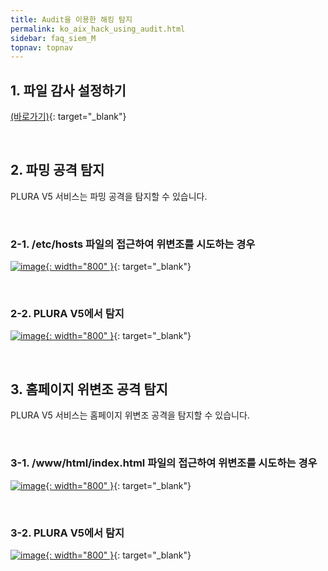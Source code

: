```yaml
---
title: Audit을 이용한 해킹 탐지
permalink: ko_aix_hack_using_audit.html
sidebar: faq_siem_M
topnav: topnav
---
```


## 1. 파일 감사 설정하기 

[(바로가기)](https://qubitsec.github.io/ko_chk_file_audit_log_set.html){: target="_blank"}

<br />

## 2. 파밍 공격 탐지
PLURA V5 서비스는 파밍 공격을 탐지할 수 있습니다.

<br />

### 2-1. /etc/hosts 파일의 접근하여 위변조를 시도하는 경우

[![image](/docs/images/Additianal/aix/1.png){: width="800" }](/docs/images/Additianal/aix/1.png){: target="_blank"}

<br />

### 2-2.  PLURA V5에서 탐지

[![image](/docs/images/Additianal/aix/2.png){: width="800" }](/docs/images/Additianal/aix/2.png){: target="_blank"}

<br />

## 3. 홈페이지 위변조 공격 탐지
PLURA V5 서비스는 홈페이지 위변조 공격을 탐지할 수 있습니다.

<br />

### 3-1. /www/html/index.html 파일의 접근하여 위변조를 시도하는 경우

[![image](/docs/images/Additianal/aix/3.png){: width="800" }](/docs/images/Additianal/aix/3.png){: target="_blank"}

<br />

### 3-2. PLURA V5에서 탐지

[![image](/docs/images/Additianal/aix/4.png){: width="800" }](/docs/images/Additianal/aix/4.png){: target="_blank"}